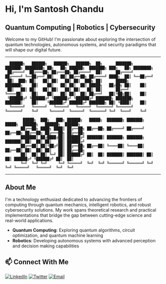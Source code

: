 # Hi, I'm Santosh Chandu

## Quantum Computing | Robotics | Cybersecurity

Welcome to my GitHub! I'm passionate about exploring the intersection of quantum technologies, autonomous systems, and security paradigms that will shape our digital future.

---

```
  ██████╗   ██████╗   ██████╗   ██████╗  ██╗      ███████╗     ███████╗ ████████╗ ██╗   ██╗ ██████╗  ███████╗ ███╗   ██╗ ████████╗
 ██╔════╝  ██╔═══██╗ ██╔═══██╗ ██╔════╝  ██║      ██╔════╝     ██╔════╝ ╚══██╔══╝ ██║   ██║ ██╔══██╗ ██╔════╝ ████╗  ██║ ╚══██╔══╝
 ██║  ███╗ ██║   ██║ ██║   ██║ ██║  ███╗ ██║      █████╗       ███████╗    ██║    ██║   ██║ ██║  ██║ █████╗   ██╔██╗ ██║    ██║   
 ██║   ██║ ██║   ██║ ██║   ██║ ██║   ██║ ██║      ██╔══╝       ╚════██║    ██║    ██║   ██║ ██║  ██║ ██╔══╝   ██║╚██╗██║    ██║   
 ╚██████╔╝ ╚██████╔╝ ╚██████╔╝ ╚██████╔╝ ███████╗ ███████╗     ███████║    ██║    ╚██████╔╝ ██████╔╝ ███████╗ ██║ ╚████║    ██║   
  ╚═════╝   ╚═════╝   ╚═════╝   ╚═════╝  ╚══════╝ ╚══════╝     ╚══════╝    ╚═╝     ╚═════╝  ╚═════╝  ╚══════╝ ╚═╝  ╚═══╝    ╚═╝   
                                                                                                                          
        █████╗  ███╗   ███╗ ██████╗   █████╗  ███████╗ ███████╗  █████╗  ██████╗   ██████╗  ██████╗                             
       ██╔══██╗ ████╗ ████║ ██╔══██╗ ██╔══██╗ ██╔════╝ ██╔════╝ ██╔══██╗ ██╔══██╗ ██╔═══██╗ ██╔══██╗                            
       ███████║ ██╔████╔██║ ██████╔╝ ███████║ ███████╗ ███████╗ ███████║ ██║  ██║ ██║   ██║ ██████╔╝                            
       ██╔══██║ ██║╚██╔╝██║ ██╔══██╗ ██╔══██║ ╚════██║ ╚════██║ ██╔══██║ ██║  ██║ ██║   ██║ ██╔══██╗                            
       ██║  ██║ ██║ ╚═╝ ██║ ██████╔╝ ██║  ██║ ███████║ ███████║ ██║  ██║ ██████╔╝ ╚██████╔╝ ██║  ██║                            
       ╚═╝  ╚═╝ ╚═╝     ╚═╝ ╚═════╝  ╚═╝  ╚═╝ ╚══════╝ ╚══════╝ ╚═╝  ╚═╝ ╚═════╝   ╚═════╝  ╚═╝  ╚═╝                            
```

---

## About Me

I'm a technology enthusiast dedicated to advancing the frontiers of computing through quantum mechanics, intelligent robotics, and robust cybersecurity solutions. My work spans theoretical research and practical implementations that bridge the gap between cutting-edge science and real-world applications.

- **Quantum Computing**: Exploring quantum algorithms, circuit optimization, and quantum machine learning
- **Robotics**: Developing autonomous systems with advanced perception and decision making capabilities


## 📫 Connect With Me

[![LinkedIn](https://img.shields.io/badge/LinkedIn-Connect-0A66C2?style=for-the-badge&logo=linkedin&logoColor=white)](https://linkedin.com/in/santosh7chandu)
[![Twitter](https://img.shields.io/badge/Twitter-Follow-1DA1F2?style=for-the-badge&logo=twitter&logoColor=white)](https://twitter.com/santosh7chandu)
[![Email](https://img.shields.io/badge/Email-Contact-EA4335?style=for-the-badge&logo=gmail&logoColor=white)](mailto:hello@santoshchnadu.com)


